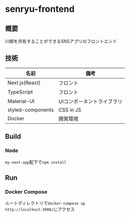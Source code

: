 # senryu-frontend

## 概要
川柳を共有することができるSNSアプリのフロントエンド

## 技術
|名前|備考|
|--|--|
|Next.js(React)|フロント|
|TypeScript|フロント|
|Material-UI|UIコンポーネントライブラリ|
|styled-components|CSS in JS|
|Docker|開発環境|

## Build
### Node
`my-next-app`配下で`npm install`

## Run
### Docker Compose
ルートディレクトリで`docker-compose up`  
`http://localhost:3000/`にアクセス

